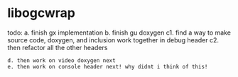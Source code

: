 # libogcwrap

todo:
	a. finish gx implementation
	b. finish gu doxygen
	c1. find a way to make source code, doxygen, and inclusion work together in debug header
	c2. then refactor all the other headers

	d. then work on video doxygen next
	e. then work on console header next! why didnt i think of this!